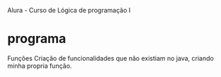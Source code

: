 Alura - Curso de Lógica de programação I
# programa
Funções
Criação de funcionalidades que não existiam no java, criando minha propria função.

